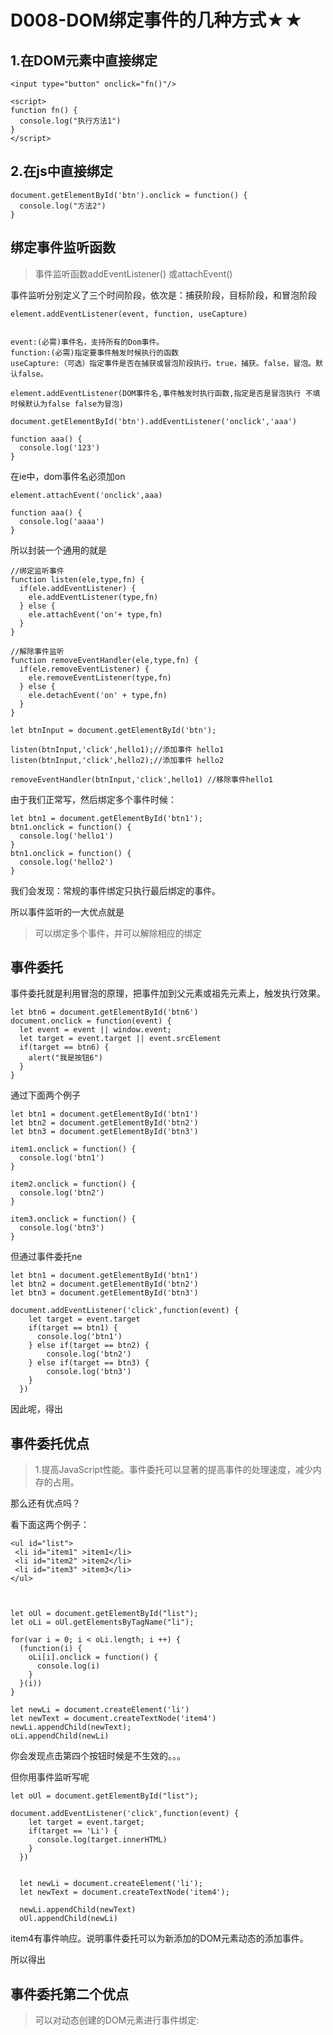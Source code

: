 # D008-DOM绑定事件的几种方式★★


## 1.在DOM元素中直接绑定

```
<input type="button" onclick="fn()"/>

<script>
function fn() {
  console.log("执行方法1")
}
</script>
```

## 2.在js中直接绑定

```
document.getElementById('btn').onclick = function() {
  console.log("方法2")
}
```


## 绑定事件监听函数
> 事件监听函数addEventListener() 或attachEvent()

事件监听分别定义了三个时间阶段，依次是：捕获阶段，目标阶段，和冒泡阶段

```
element.addEventListener(event, function, useCapture)


event:(必需)事件名，支持所有的Dom事件。
function:(必需)指定要事件触发时候执行的函数
useCapture:（可选）指定事件是否在捕获或冒泡阶段执行。true，捕获。false，冒泡。默认false。

element.addEventListener(DOM事件名,事件触发时执行函数,指定是否是冒泡执行 不填时候默认为false false为冒泡)
```



```
document.getElementById('btn').addEventListener('onclick','aaa')

function aaa() {
  console.log('123')
}
```


在ie中，dom事件名必须加on
```
element.attachEvent('onclick',aaa)

function aaa() {
  console.log('aaaa')
}
```

所以封装一个通用的就是

```
//绑定监听事件
function listen(ele,type,fn) {
  if(ele.addEventListener) {
    ele.addEventListener(type,fn)
  } else {
    ele.attachEvent('on'+ type,fn)
  }
}

//解除事件监听
function removeEventHandler(ele,type,fn) {
  if(ele.removeEventListener) {
    ele.removeEventListener(type,fn)
  } else {
    ele.detachEvent('on' + type,fn)
  }
}

let btnInput = document.getElementById('btn');

listen(btnInput,'click',hello1);//添加事件 hello1
listen(btnInput,'click',hello2);//添加事件 hello2

removeEventHandler(btnInput,'click',hello1) //移除事件hello1
```

由于我们正常写，然后绑定多个事件时候：
```
let btn1 = document.getElementById('btn1');
btn1.onclick = function() {
  console.log('hello1')
}
btn1.onclick = function() {
  console.log('hello2')
}
```
我们会发现：常规的事件绑定只执行最后绑定的事件。


所以事件监听的一大优点就是
> 可以绑定多个事件，并可以解除相应的绑定



## 事件委托

事件委托就是利用冒泡的原理，把事件加到父元素或祖先元素上，触发执行效果。

```
let btn6 = document.getElementById('btn6')
document.onclick = function(event) {
  let event = event || window.event;
  let target = event.target || event.srcElement
  if(target == btn6) {
    alert("我是按钮6")
  }
}
```

通过下面两个例子

```
let btn1 = document.getElementById('btn1')
let btn2 = document.getElementById('btn2')
let btn3 = document.getElementById('btn3')

item1.onclick = function() {
  console.log('btn1')
}

item2.onclick = function() {
  console.log('btn2')
}

item3.onclick = function() {
  console.log('btn3')
}
```

但通过事件委托ne

```
let btn1 = document.getElementById('btn1')
let btn2 = document.getElementById('btn2')
let btn3 = document.getElementById('btn3')

document.addEventListener('click',function(event) {
    let target = event.target
    if(target == btn1) {
      console.log('btn1')
    } else if(target == btn2) {
        console.log('btn2')
    } else if(target == btn3) {
        console.log('btn3')
    }
  })

```
因此呢，得出
## 事件委托优点

> 1.提高JavaScript性能。事件委托可以显著的提高事件的处理速度，减少内存的占用。

那么还有优点吗？


看下面这两个例子：

```
<ul id="list">
 <li id="item1" >item1</li>
 <li id="item2" >item2</li>
 <li id="item3" >item3</li>
</ul>



let oUl = document.getElementById("list");
let oLi = oUl.getElementsByTagName("li");

for(var i = 0; i < oLi.length; i ++) {
  (function(i) {
    oLi[i].onclick = function() {
      console.log(i)
    }
  }(i))
}

let newLi = document.createElement('li')
let newText = document.createTextNode('item4')
newLi.appendChild(newText);
oLi.appendChild(newLi)
```

你会发现点击第四个按钮时候是不生效的。。。

但你用事件监听写呢
```
let oUl = document.getElementById("list");

document.addEventListener('click',function(event) {
    let target = event.target;
    if(target == 'Li') {
      console.log(target.innerHTML)
    }
  })


  let newLi = document.createElement('li');
  let newText = document.createTextNode('item4');

  newLi.appendChild(newText)
  oUl.appendChild(newLi)
```
item4有事件响应。说明事件委托可以为新添加的DOM元素动态的添加事件。

所以得出
## 事件委托第二个优点
> 可以对动态创建的DOM元素进行事件绑定:
